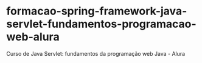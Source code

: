 # formacao-spring-framework-java-servlet-fundamentos-programacao-web-alura
Curso de Java Servlet: fundamentos da programação web Java - Alura
